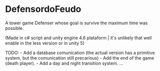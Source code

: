 # DefensordoFeudo
A tower game Defenser whose goal is survive the maximum time was possible.

(Made in c# script and unity engine 4.6 plataform | it's unlikely that well enable in the less version or in unity 5)

TODO: 
	- Add a database comunication (the actual version has a primitive system, but the comunication still precarious)
	- Add the end of the game (death player).
	- Add a day and night transition system.
				...
